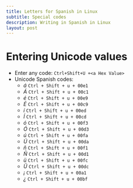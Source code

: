 ```yaml
---
title: Letters for Spanish in Linux
subtitle: Special codes
description: Writing in Spanish in Linux
layout: post
---
```




# Entering Unicode values

+ Enter any code: `Ctrl+Shift+U +<a Hex Value>`
+ Unicode Spanish codes:
	+ _á_ `Ctrl + Shift + u + 00e1`
    + _Á_ `Ctrl + Shift + u + 00c1`
    + _é_ `Ctrl + Shift + u + 00e9`
    + _É_ `Ctrl + Shift + u + 00c9`
    + _í_ `Ctrl + Shift + u + 00ed`
    + _Í_ `Ctrl + Shift + u + 00cd`
    + _ó_ `Ctrl + Shift + u + 00f3`
    + _Ó_ `Ctrl + Shift + u + 00d3`
    + _ú_ `Ctrl + Shift + u + 00fa`
    + _Ú_ `Ctrl + Shift + u + 00da`
    + _ñ_ `Ctrl + Shift + u + 00f1`
    + _Ñ_ `Ctrl + Shift + u + 00d1`
    + _ü_ `Ctrl + Shift + u + 00fc`
    + _Ü_ `Ctrl + Shift + u + 00dc`
    + _¡_ `Ctrl + Shift + u + 00a1`
    + _¿_ `Ctrl + Shift + u + 00bf`


